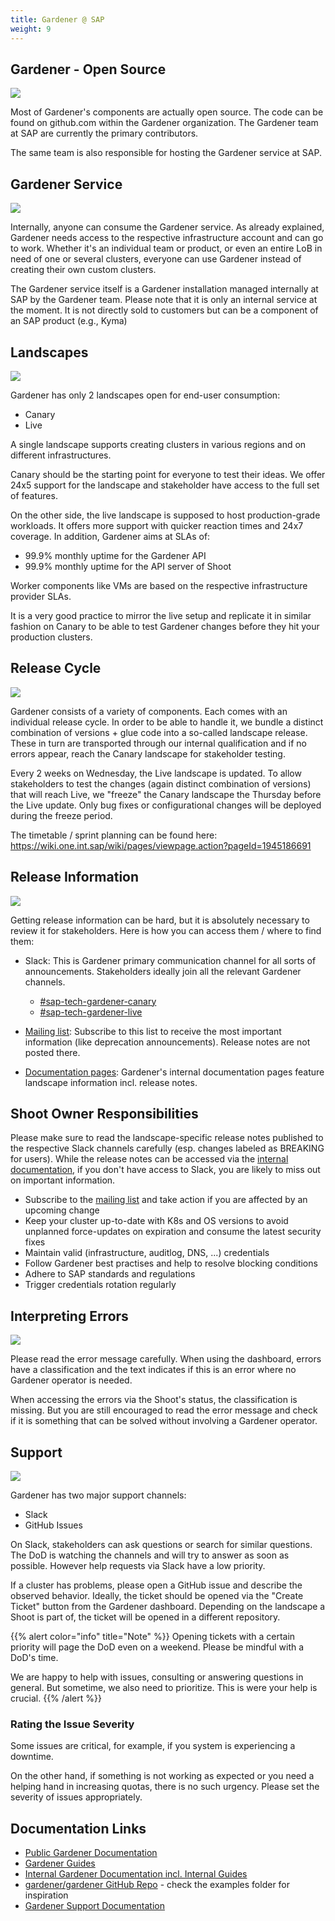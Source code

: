 ```yaml
---
title: Gardener @ SAP
weight: 9
---
```


## Gardener - Open Source

![](./images/open-source.png)

Most of Gardener's components are actually open source. The code can be found on github.com within the Gardener organization. The Gardener team at SAP are currently the primary contributors. 

The same team is also responsible for hosting the Gardener service at SAP.

## Gardener Service

![](./images/gardener-service.png)

Internally, anyone can consume the Gardener service. As already explained, Gardener needs access to the respective infrastructure account and can go to work. Whether it's an individual team or product, or even an entire LoB in need of one or several clusters, everyone can use Gardener instead of creating their own custom clusters.

The Gardener service itself is a Gardener installation managed internally at SAP by the Gardener team. Please note that it is only an internal service at the moment. It is not directly sold to customers but can be a component of an SAP product (e.g., Kyma)

## Landscapes

![](./images/landscapes.png)

Gardener has only 2 landscapes open for end-user consumption:
- Canary
- Live

A single landscape supports creating clusters in various regions and on different infrastructures.

Canary should be the starting point for everyone to test their ideas. We offer 24x5 support for the landscape and stakeholder have access to the full set of features.

On the other side, the live landscape is supposed to host production-grade workloads. It offers more support with quicker reaction times and 24x7 coverage. In addition, Gardener aims at SLAs of:
- 99.9% monthly uptime for the Gardener API
- 99.9% monthly uptime for the API server of Shoot

Worker components like VMs are based on the respective infrastructure provider SLAs.

It is a very good practice to mirror the live setup and replicate it in similar fashion on Canary to be able to test Gardener changes before they hit your production clusters.

## Release Cycle

![](./images/release-cycle.png)

Gardener consists of a variety of components. Each comes with an individual release cycle. In order to be able to handle it, we bundle a distinct combination of versions + glue code into a so-called landscape release. These in turn are transported through our internal qualification and if no errors appear, reach the Canary landscape for stakeholder testing.

Every 2 weeks on Wednesday, the Live landscape is updated. To allow stakeholders to test the changes (again distinct combination of versions) that will reach Live, we "freeze" the Canary landscape the Thursday before the Live update. Only bug fixes or configurational changes will be deployed during the freeze period. 

The timetable / sprint planning can be found here: https://wiki.one.int.sap/wiki/pages/viewpage.action?pageId=1945186691

## Release Information

![](./images/responsibilities.png)

Getting release information can be hard, but it is absolutely necessary to review it for stakeholders. Here is how you can access them / where to find them:

- Slack: This is Gardener primary communication channel for all sorts of announcements. Stakeholders ideally join all the relevant Gardener channels.
    - [#sap-tech-gardener-canary](https://sap-ti.slack.com/archives/CBV3JS9S4)
    - [#sap-tech-gardener-live](https://sap-ti.slack.com/archives/CBVQLMS6N)

- [Mailing list](https://listserv.sap.corp/mailman/listinfo/kubernetes-users): Subscribe to this list to receive the most important information (like deprecation announcements). Release notes are not posted there.

- [Documentation pages](https://github.tools.sap/kubernetes/documentation/blob/master/website/documentation/landscapes/_index.md): Gardener's internal documentation pages feature landscape information incl. release notes.

## Shoot Owner Responsibilities

Please make sure to read the landscape-specific release notes published to the respective Slack channels carefully (esp. changes labeled as BREAKING for users). While the release notes can be accessed via the [internal documentation](https://github.tools.sap/kubernetes/documentation/blob/master/website/documentation/landscapes/_index.md), if you don't have access to Slack, you are likely to miss out on important information.

- Subscribe to the [mailing list](https://listserv.sap.corp/mailman/listinfo/kubernetes-users) and take action if you are affected by an upcoming change
- Keep your cluster up-to-date with K8s and OS versions to avoid unplanned force-updates on expiration and consume the latest security fixes
- Maintain valid (infrastructure, auditlog, DNS, ...) credentials
- Follow Gardener best practises and help to resolve blocking conditions
- Adhere to SAP standards and regulations
- Trigger credentials rotation regularly

## Interpreting Errors

![](./images/interpreting-errors.png)

Please read the error message carefully. When using the dashboard, errors have a classification and the text indicates if this is an error where no Gardener operator is needed.

When accessing the errors via the Shoot's status, the classification is missing. But you are still encouraged to read the error message and check if it is something that can be solved without involving a Gardener operator.

## Support

![](./images/support.png)

Gardener has two major support channels:
- Slack
- GitHub Issues

On Slack, stakeholders can ask questions or search for similar questions. The DoD is watching the channels and will try to answer as soon as possible. However help requests via Slack have a low priority.

If a cluster has problems, please open a GitHub issue and describe the observed behavior. Ideally, the ticket should be opened via the "Create Ticket" button from the Gardener dashboard. Depending on the landscape a Shoot is part of, the ticket will be opened in a different repository.

{{% alert color="info"  title="Note" %}}
Opening tickets with a certain priority will page the DoD even on a weekend. Please be mindful with a DoD's time.

We are happy to help with issues, consulting or answering questions in general. But sometime, we also need to prioritize. This is were your help is crucial.
{{% /alert %}}

### Rating the Issue Severity

Some issues are critical, for example, if you system is experiencing a downtime.

On the other hand, if something is not working as expected or you need a helping hand in increasing quotas, there is no such urgency. Please set the severity of issues appropriately.

## Documentation Links

- [Public Gardener Documentation](https://gardener.cloud/)
- [Gardener Guides](https://gardener.cloud/docs/guides/)
- [Internal Gardener Documentation incl. Internal Guides](https://gardener.cloud.sap/)
- [gardener/gardener GitHub Repo](https://github.com/gardener/gardener) - check the examples folder for inspiration
- [Gardener Support Documentation](https://wiki.one.int.sap/wiki/display/Kubernetes/Gardener+Support)